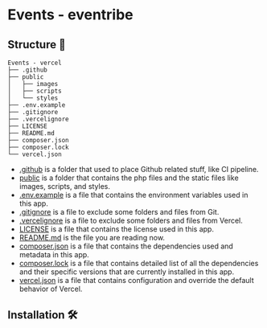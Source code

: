 # Events - eventribe

## Structure 📂

```
Events - vercel
├── .github
├── public
│   ├── images
│   ├── scripts
│   └── styles
├── .env.example
├── .gitignore
├── .vercelignore
├── LICENSE
├── README.md
├── composer.json
├── composer.lock
└── vercel.json
```

- [.github](.github/) is a folder that used to place Github related stuff, like CI pipeline.
- [public](public/) is a folder that contains the php files and the static files like images, scripts, and styles.
- [.env.example](.env.example) is a file that contains the environment variables used in this app.
- [.gitignore](.gitignore) is a file to exclude some folders and files from Git.
- [.vercelignore](.vercelignore) is a file to exclude some folders and files from Vercel.
- [LICENSE](LICENSE) is a file that contains the license used in this app.
- [README.md](README.md) is the file you are reading now.
- [composer.json](composer.json) is a file that contains the dependencies used and metadata in this app.
- [composer.lock](composer.lock) is a file that contains detailed list of all the dependencies and their specific versions that are currently installed in this app.
- [vercel.json](vercel.json) is a file that contains configuration and override the default behavior of Vercel.

## Installation 🛠️
